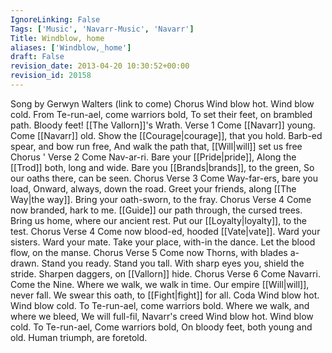 ```yaml
---
IgnoreLinking: False
Tags: ['Music', 'Navarr-Music', 'Navarr']
Title: Windblow, home
aliases: ['Windblow,_home']
draft: False
revision_date: 2013-04-20 10:30:52+00:00
revision_id: 20158
---
```


Song by Gerwyn Walters  (link to come) 
Chorus
Wind blow hot. Wind blow cold.
From Te-run-ael, come warriors bold, 
To set their feet, on brambled path.
Bloody feet! [[The Vallorn]]'s Wrath.
Verse 1
Come [[Navarr]] young. Come [[Navarr]] old.
Show the [[Courage|courage]], that you hold.
Barb-ed spear, and bow run free,
And walk the path that, [[Will|will]] set us free
Chorus
'
Verse 2
Come Nav-ar-ri. Bare your [[Pride|pride]],
Along the [[Trod]] both, long and wide.
Bare you [[Brands|brands]], to the green,
So our oaths there, can be seen.
Chorus
Verse 3
Come Way-far-ers, bare you load,
Onward, always, down the road.
Greet your friends,  along [[The Way|the way]].
Bring your oath-sworn, to the fray.
Chorus
Verse 4
Come now branded, hark to me.
[[Guide]] our path through, the cursed trees.
Bring us home, where our ancient rest.
Put our [[Loyalty|loyalty]], to the test.
Chorus
Verse 4
Come now blood-ed, hooded [[Vate|vate]].
Ward your sisters. Ward your mate.
Take your place, with-in the dance.
Let the blood flow, on the manse.
Chorus
Verse 5
Come now Thorns, with blades a-drawn.
Stand you ready. Stand you tall.
With sharp eyes you, shield the stride.
Sharpen daggers, on [[Vallorn]] hide.
Chorus
Verse 6
Come Navarri. Come the Nine.
Where we walk, we walk in time.
Our empire [[Will|will]], never fall.
We swear this oath, to [[Fight|fight]] for all.
Coda
Wind blow hot. Wind blow cold.
To Te-run-ael, come warriors bold.
Where we walk, and where we bleed,
We will full-fil,  Navarr's creed
Wind blow hot. Wind blow cold.
To Te-run-ael, Come warriors bold,
On bloody feet, both young and old.
Human triumph, are foretold.